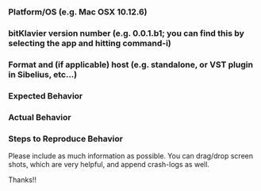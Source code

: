 ### Platform/OS (e.g. Mac OSX 10.12.6)

### bitKlavier version number (e.g. 0.0.1.b1; you can find this by selecting the app and hitting command-i)

### Format and (if applicable) host (e.g. standalone, or VST plugin in Sibelius, etc...)

### Expected Behavior

### Actual Behavior

### Steps to Reproduce Behavior

Please include as much information as possible. You can drag/drop screen shots, which are very helpful, and append crash-logs as well.

Thanks!!
